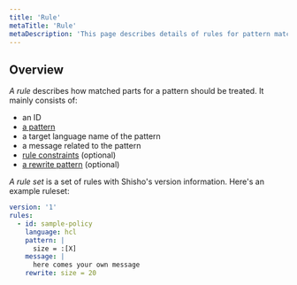 ```yaml
---
title: 'Rule'
metaTitle: 'Rule'
metaDescription: 'This page describes details of rules for pattern matching.'
---
```


## Overview

_A rule_ describes how matched parts for a pattern should be treated. It mainly consists of:

- an ID
- [a pattern](/learn-shisho/01-pattern.md)
- a target language name of the pattern
- a message related to the pattern
- [rule constraints](/learn-shisho/03-constraint.md) (optional)
- [a rewrite pattern](/learn-shisho/04-rewrite-pattern.md) (optional)

_A rule set_ is a set of rules with Shisho's version information. Here's an example ruleset:

```yaml
version: '1'
rules:
  - id: sample-policy
    language: hcl
    pattern: |
      size = :[X]
    message: |
      here comes your own message
    rewrite: size = 20
```
